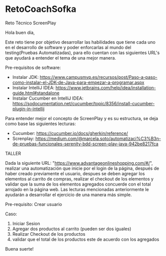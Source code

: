 # RetoCoachSofka


Reto Técnico ScreenPlay

Hola buen día,

Este reto tiene por objetivo desarrollar las habilidades que tiene cada uno en el desarrollo de software y poder enforcarlas al mundo del testing(Pruebas Automatizadas), para ello cuentan con las siguientes URL's que ayudará a entender el tema de una mejor manera.


Pre-requisitos de software:

- Instalar JDK: https://www.campusmvp.es/recursos/post/Paso-a-paso-como-instalar-el-JDK-de-Java-para-empezar-a-programar.aspx 
- Instalar IntelliJ IDEA: https://www.jetbrains.com/help/idea/installation-guide.html#standalone
- Instalar Cucumber en IntelliJ IDEA: https://sodocumentation.net/cucumber/topic/8356/install-cucumber-plugin-in-intellij

Para entender mejor el concepto de ScreenPlay y es su estructura, se deja como base las siguientes lecturas:

- Cucumber: https://cucumber.io/docs/gherkin/reference/ 
- Screnplay: https://medium.com/@marcela.soto/automatizaci%C3%B3n-de-pruebas-funcionales-serenity-bdd-screen-play-java-942be8217fca


TALLER

Dada la siguiente URL: "https://www.advantageonlineshopping.com/#/", realizar una automatización que inicie por el login de la página, después de haber creado previamente el usuario, despues se deben agregar los elementos al carrito de compras, realizar el checkout de los elementos y validar que la suma de los elementos agregados concuerde con el total arrojado en la página web. Las lecturas mencionadas anteriormente le ayudarán a desarrollar el ejercicio de una manera más simple.

Pre-requisito: Crear usuario

Caso:
1. Iniciar Sesion
2. Agregar dos productos al carrito (pueden ser dos iguales)
3. Realizar Checkout de los productos
4. validar que el total de los productos este de acuerdo con los agregados


Buena suerte!
